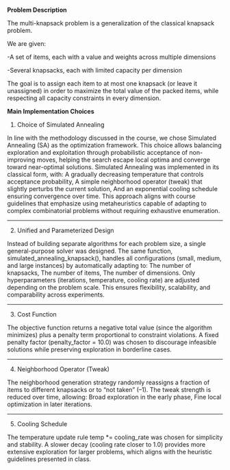 **Problem Description**

The multi-knapsack problem is a generalization of the classical knapsack problem.

We are given:

-A set of items, each with a value and weights across multiple dimensions 

-Several knapsacks, each with limited capacity per dimension

The goal is to assign each item to at most one knapsack (or leave it unassigned) in order to maximize the total value of the packed items, while respecting all capacity constraints in every dimension.

**Main Implementation Choices**

1. Choice of Simulated Annealing

In line with the methodology discussed in the course, we chose Simulated Annealing (SA) as the optimization framework.
This choice allows balancing exploration and exploitation through probabilistic acceptance of non-improving moves, helping the search escape local optima and converge toward near-optimal solutions.
Simulated Annealing was implemented in its classical form, with:
A gradually decreasing temperature that controls acceptance probability,
A simple neighborhood operator (tweak) that slightly perturbs the current solution,
And an exponential cooling schedule ensuring convergence over time.
This approach aligns with course guidelines that emphasize using metaheuristics capable of adapting to complex combinatorial problems without requiring exhaustive enumeration.

--------------------------------------


2. Unified and Parameterized Design

Instead of building separate algorithms for each problem size, a single general-purpose solver was designed.
The same function, simulated_annealing_knapsack(), handles all configurations (small, medium, and large instances) by automatically adapting to:
The number of knapsacks,
The number of items,
The number of dimensions.
Only hyperparameters (iterations, temperature, cooling rate) are adjusted depending on the problem scale.
This ensures flexibility, scalability, and comparability across experiments.

--------------------------------------

3. Cost Function

The objective function returns a negative total value (since the algorithm minimizes)
plus a penalty term proportional to constraint violations.
A fixed penalty factor (penalty_factor = 10.0) was chosen to discourage infeasible solutions while preserving exploration in borderline cases.

--------------------------------------

4. Neighborhood Operator (Tweak)

The neighborhood generation strategy randomly reassigns a fraction of items to different knapsacks or to “not taken” (–1).
The tweak strength is reduced over time, allowing:
Broad exploration in the early phase,
Fine local optimization in later iterations.

--------------------------------------

5. Cooling Schedule

The temperature update rule temp *= cooling_rate was chosen for simplicity and stability.
A slower decay (cooling rate closer to 1.0) provides more extensive exploration for larger problems, which aligns with the heuristic guidelines presented in class.

